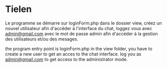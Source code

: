 # Tielen
Le programme se démarre sur loginForm.php dans le dossier view, créez un nouvel utilisateur afin d'accéder à l'interface du chat,
loggez vous avec admin@gmail.com avec le mot de passe admin afin d'accéder à la gestion des utilisateurs et/ou des mesages.

the program entry point is loginForm.php in the view folder, you have to create a new user to get an acces to the chat interface.
log you as admin@gmail.com to get access to the administrator mode.
